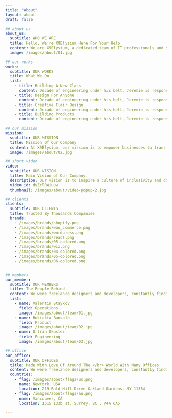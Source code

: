 ```yaml
---
title: "About"
layout: about
draft: false

## about us
about_us:
  subtitle: WHO WE ARE
  title: Hello, We’re X9Elysium Here For Your Help
  content: We are X9Elysium, a dedicated team of IT professionals and strategists committed to empowering eCommerce brands. Through our bespoke IT consulting and custom product development, we help emerging and established brands navigate the digital landscape with ease and efficiency.
  image: /images/about/01.jpg

## our works
works:
  subtitle: OUR WORKS
  title: What We Do
  list:
    - title: Building A New Class
      content: Decade of engineering under his belt, Jeremie is responsible for technical infrastructure and feature development. In Flow, wherever things just work is understanding developing complex systems
    - title: Design For Anyone
      content: Decade of engineering under his belt, Jeremie is responsible for technical infrastructure and feature development. In Flow, wherever things just work is understanding developing complex systems
    - title: Creative Flair Design
      content: Decade of engineering under his belt, Jeremie is responsible for technical infrastructure and feature development. In Flow, wherever things just work is understanding developing complex systems
    - title: Building Products
      content: Decade of engineering under his belt, Jeremie is responsible for technical infrastructure and feature development. In Flow, wherever things just work is understanding developing complex systems

## our mission
mission:
  subtitle: OUR MISSION
  title: Mission Of Our Company
  content: At X9Elysium, our mission is to empower businesses to transform and thrive in the digital age, one IT project at a time. We leverage our expertise in technology and innovation to help our clients harness the potential of cutting-edge solutions and drive their success.
  image: /images/about/02.jpg

## short video
video:
  subtitle: OUR VISION
  title: Main Vision of Our Company.
  description: Our vision is to inspire a culture of inclusivity and diversity in the workplace, fostering an environment that nurtures creativity and collaboration. We believe that by bringing together individuals with diverse perspectives and experiences, we can drive innovation and make a meaningful impact on the world.
  video_id: dyZcRRWiuuw
  thumbnail: /images/about/video-popup-2.jpg

## clients
clients:
  subtitle: OUR CLIENTS
  title: Trusted By Thousands Companies
  brands:
    - /images/brands/shopify.png
    - /images/brands/woo_commerce.png
    - /images/brands/wordpress.png
    - /images/brands/react.png
    - /images/brands/05-colored.png
    - /images/brands/wix.png
    - /images/brands/04-colored.png
    - /images/brands/05-colored.png
    - /images/brands/06-colored.png


## members
our_member:
  subtitle: OUR MEMBERS
  title: The People Behind
  content: We were freelance designers and developers, constantly finding </br> ourselves deep in vague feedback. This made every client and team
  list:
    - name: Valentin Staykov
      field: Operations
      image: /images/about/team/01.jpg
    - name: Bukiakta Bansalo
      field: Product
      image: /images/about/team/02.jpg
    - name: Ortrin Okaster
      field: Engineering
      image: /images/about/team/03.jpg

## office
our_office:
  subtitle: OUR OFFICES
  title: Made With Love Of Around The </br> World With Many Offices
  content: We were freelance designers and developers, constantly finding </br> ourselves deep in vague feedback. This made every client and team
  countries:
    - flag: /images/about/flags/us.png
      name: NewYork, USA
      location: 219 Bald Hill Drive Oakland Gardens, NY 11364
    - flag: /images/about/flags/au.png
      name: Vancouver, CA
      location: 1515 133b st, Surrey, BC , V4A 6A5

---
```


